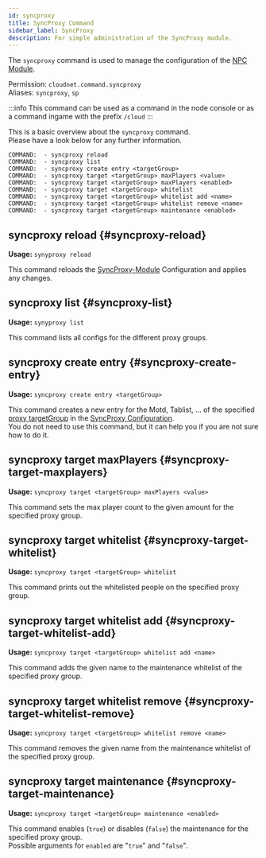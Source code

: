 ```yaml
---
id: syncproxy
title: SyncProxy Command
sidebar_label: SyncProxy
description: For simple administration of the SyncProxy module.
---
```


The `syncproxy` command is used to manage the configuration of the [NPC Module](../modules/npcs.md).

Permission: `cloudnet.command.syncproxy`  
Aliases: `syncproxy`, `sp`

:::info
This command can be used as a command in the node console or as a command ingame with the prefix `/cloud`
:::

This is a basic overview about the `syncproxy` command.  
Please have a look below for any further information.

```
COMMAND:  - syncproxy reload
COMMAND:  - syncproxy list
COMMAND:  - syncproxy create entry <targetGroup>
COMMAND:  - syncproxy target <targetGroup> maxPlayers <value>
COMMAND:  - syncproxy target <targetGroup> maxPlayers <enabled>
COMMAND:  - syncproxy target <targetGroup> whitelist
COMMAND:  - syncproxy target <targetGroup> whitelist add <name>
COMMAND:  - syncproxy target <targetGroup> whitelist remove <name>
COMMAND:  - syncproxy target <targetGroup> maintenance <enabled>
```

## syncproxy reload {#syncproxy-reload}

**Usage:** `synyproxy reload`

This command reloads the [SyncProxy-Module](../modules/syncproxy.md) Configuration and applies any changes.

## syncproxy list {#syncproxy-list}

**Usage:** `synyproxy list`

This command lists all configs for the different proxy groups.

## syncproxy create entry {#syncproxy-create-entry}

**Usage:** `syncproxy create entry <targetGroup>`

This command creates a new entry for the Motd, Tablist, ... of the specified [proxy targetGroup](./groups.md) in the [SyncProxy Configuration](../modules/syncproxy.md).  
You do not need to use this command, but it can help you if you are not sure how to do it.

## syncproxy target maxPlayers {#syncproxy-target-maxplayers}

**Usage:** `syncproxy target <targetGroup> maxPlayers <value>`

This command sets the max player count to the given amount for the specified proxy group.

## syncproxy target whitelist {#syncproxy-target-whitelist}

**Usage:** `syncproxy target <targetGroup> whitelist`

This command prints out the whitelisted people on the specified proxy group.

## syncproxy target whitelist add {#syncproxy-target-whitelist-add}

**Usage:** `syncproxy target <targetGroup> whitelist add <name>`

This command adds the given name to the maintenance whitelist of the specified proxy group.

## syncproxy target whitelist remove {#syncproxy-target-whitelist-remove}

**Usage:** `syncproxy target <targetGroup> whitelist remove <name>`

This command removes the given name from the maintenance whitelist of the specified proxy group.

## syncproxy target maintenance {#syncproxy-target-maintenance}

**Usage:** `syncproxy target <targetGroup> maintenance <enabled>`

This command enables (`true`) or disables (`false`) the maintenance for the specified proxy group.  
Possible arguments for `enabled` are "`true`" and "`false`".
